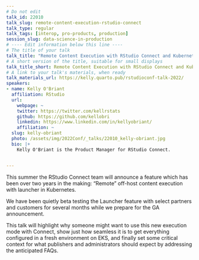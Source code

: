 ```yaml
---
# Do not edit
talk_id: 22010
talk_slug: remote-content-execution-rstudio-connect
talk_type: regular
talk_tags: [interop, pro-products, production]
session_slug: data-science-in-production
# ---- Edit information below this line ----
# The title of your talk
talk_title: "Remote Content Execution with RStudio Connect and Kubernetes"
# A short version of the title, suitable for small displays
talk_title_short: Remote Content Execution with RStudio Connect and Kubernetes
# A link to your talk's materials, when ready
talk_materials_url: https://kelly.quarto.pub/rstudioconf-talk-2022/
speakers:
- name: Kelly O'Briant
  affiliation: RStudio
  url:
    webpage: ~
    twitter: https://twitter.com/kellrstats
    github: https://github.com/kellobri
    linkedin: https://www.linkedin.com/in/kellyobriant/
    affiliation: ~
  slug: kelly-obriant
  photo: /assets/img/2022Conf/_talks/22010_kelly-obriant.jpg
  bio: |+
    Kelly O'Briant is the Product Manager for RStudio Connect.


---
```


<!-- ABSTRACT ----
Please write abstract below. You may use simple markdown (links, code style, bold, italics)
-->

This summer the RStudio Connect team will announce a feature which has been over
two years in the making: “Remote” off-host content execution with launcher in
Kubernetes.

We have been quietly beta testing the Launcher feature with select partners and
customers for several months while we prepare for the GA announcement.

This talk will highlight why someone might want to use this new execution
mode with Connect, show just how seamless it is to get everything configured
in a fresh environment on EKS, and finally set some critical context for what
publishers and administrators should expect by addressing the anticipated FAQs.
